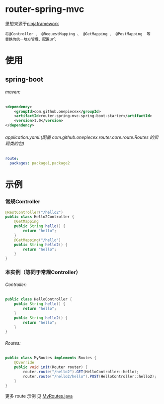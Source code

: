 # router-spring-mvc
思想来源于[ninjaframework](https://github.com/ninjaframework/ninja)

    将@Controller 、 @RequestMapping 、 @GetMapping 、 @PostMapping  等
    替换为统一地方管理、配置url
    
# 使用
## spring-boot
###### maven:
```xml
<dependency>
    <groupId>com.github.onepiecex</groupId>
    <artifactId>router-spring-mvc-spring-boot-starter</artifactId>
    <version>1.0</version>
</dependency>
```
###### application.yaml:(配置 com.github.onepiecex.router.core.route.Routes 的实现类的包)
```yaml
route:
  packages: package1,package2
```
# 示例
### 常规Controller
```java
@RestController("/hello2")
public class Hello2Controller {
    @GetMapping
    public String hello() {
        return "hello";
    }
    @GetMapping("/hello")
    public String hello2() {
        return "hello";
    }
}
```
### 本实例（等同于常规Controller）
###### Controller:
```java
public class HelloController {
    public String hello() {
        return "hello";
    }
    public String hello2() {
        return "hello";
    }
}
```
###### Routes:
```java
public class MyRoutes implements Routes {
    @Override
    public void init(Router router) {
        router.route("/hello2").GET(HelloController::hello);
        router.route("/hello2/hello").POST(HelloController::hello2);
    }
}
```
更多 route 示例 见 [MyRoutes.java](https://github.com/onepiecex/router-spring-mvc/blob/master/router-spring-mvc-spring-boot-starter/src/test/java/com/github/onepiecex/router/spring/boot/routes/MyRoutes.java)


